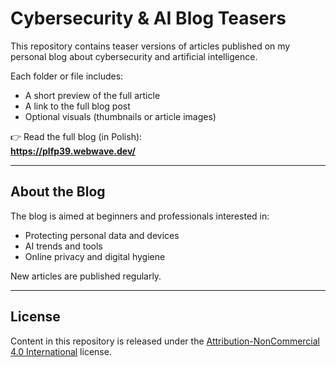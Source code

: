 # Cybersecurity & AI Blog Teasers

This repository contains teaser versions of articles published on my personal blog about cybersecurity and artificial intelligence.

Each folder or file includes:
- A short preview of the full article
- A link to the full blog post
- Optional visuals (thumbnails or article images)

👉 Read the full blog (in Polish):  
**https://plfp39.webwave.dev/**

---

## About the Blog

The blog is aimed at beginners and professionals interested in:
- Protecting personal data and devices
- AI trends and tools
- Online privacy and digital hygiene

New articles are published regularly.

---

## License
Content in this repository is released under the [Attribution-NonCommercial 4.0 International](https://creativecommons.org/licenses/by-nc/4.0/deed/) license.
